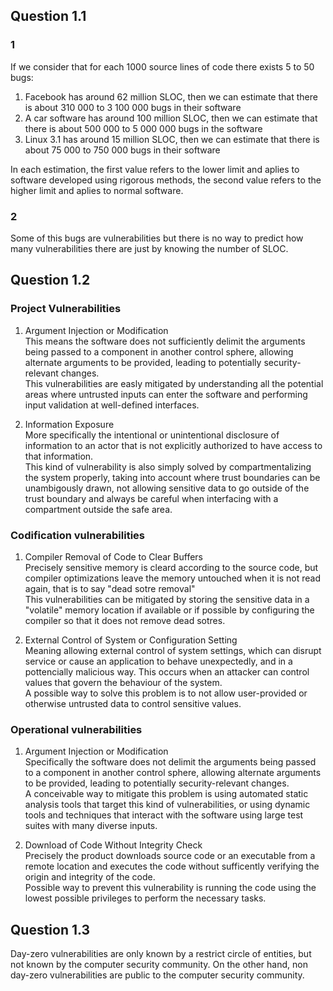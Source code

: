 ## Question 1.1
### 1
If we consider that for each 1000 source lines of code there exists 5 to 50 bugs:
 1. Facebook has around 62 million SLOC, then we can estimate that there is about 310 000 to 3 100 000 bugs in their software
 2. A car software has around 100 million SLOC, then we can estimate that there is about 500 000 to 5 000 000 bugs in the software
 3. Linux 3.1 has around 15 million SLOC, then we can estimate that there is about 75 000 to 750 000 bugs in their software

In each estimation, the first value refers to the lower limit and aplies to software developed using rigorous methods, the second value refers to the higher limit and aplies to normal software.

### 2 
Some of this bugs are vulnerabilities but there is no way to predict how many vulnerabilities there are just by knowing the number of SLOC.

## Question 1.2

### Project Vulnerabilities 
1. Argument Injection or Modification<br/>
This means the software does not sufficiently delimit the arguments being passed to a component in another control sphere, allowing alternate arguments to be provided, leading to potentially security-relevant changes.<br/>
This vulnerabilities are easly mitigated by understanding all the potential areas where untrusted inputs can enter the software and performing input validation at well-defined interfaces.

2. Information Exposure<br/>
More specifically the intentional or unintentional disclosure of information to an actor that is not explicitly authorized to have access to that information.<br/>
This kind of vulnerability is also simply solved by compartmentalizing the system properly, taking into account where trust boundaries can be unambigously drawn, not allowing sensitive data to go outside of the trust boundary and always be careful when interfacing with a compartment outside the safe area. 

### Codification vulnerabilities 
1. Compiler Removal of Code to Clear Buffers <br/>
Precisely sensitive memory is cleard according to the source code, but compiler optimizations leave the memory untouched when it is not read again, that is to say "dead sotre removal"<br/>
This vulnerabilities can be mitigated by storing the sensitive data in a "volatile" memory location if available or if possible by configuring the compiler so that it does not remove dead sotres.

2. External Control of System or Configuration Setting<br/>
Meaning allowing external control of system settings, which can disrupt service or cause an application to behave unexpectedly, and in a pottencially malicious way.
This occurs when an attacker can control values that govern the behaviour of the system. <br/>
A possible way to solve this problem is to not allow user-provided or otherwise untrusted data to control sensitive values. 

### Operational vulnerabilities
1. Argument Injection or Modification<br/>
Specifically the software does not delimit the arguments being passed to a component in another control sphere, allowing alternate arguments to be provided, leading to potentially security-relevant changes.<br/>
A conceivable way to mitigate this problem is using automated static analysis tools that target this kind of vulnerabilities, or using dynamic tools and techniques that interact with the software using large test suites with many diverse inputs.

2. Download of Code Without Integrity Check<br/>
Precisely the product downloads source code or an executable from a remote location and executes the code without sufficently verifying the origin and integrity of the code.<br/>
Possible way to prevent this vulnerability is running the code using the lowest possible privileges to perform the necessary tasks.



## Question 1.3 
Day-zero vulnerabilities are only known by a restrict circle of entities, but not known by the computer security community. On the other hand, non day-zero vulnerabilities are public to the computer security community.
